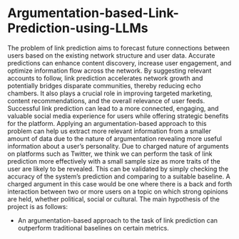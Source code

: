 # Argumentation-based-Link-Prediction-using-LLMs

The problem of link prediction aims to forecast future connections between users based on the existing network structure and user data. 
Accurate predictions can enhance content discovery, increase user engagement, and optimize information flow
across the network. 
By suggesting relevant accounts to follow, link prediction accelerates network growth and potentially bridges disparate communities, thereby reducing echo chambers. 
It also plays a crucial role in improving targeted marketing, content recommendations, and the overall relevance of user feeds. 
Successful link prediction can lead to a more connected, engaging, and valuable social media experience for users while offering strategic benefits for the platform. 
Applying an argumentation-based approach to this problem can help us extract more relevant information from a smaller amount of data due to the nature of argumentation revealing more useful information about a user’s personality. 
Due to charged nature of arguments on platforms such as Twitter, we think we can perform the task of link prediction more effectively with a small sample size as more traits of the user are likely to be revealed. 
This can be validated by simply checking the accuracy of the system’s prediction and comparing to a suitable baseline. 
A charged argument in this case would be one where there is a back and forth interaction between two or more users on a topic on which strong opinions are held, whether political, social or cultural. 
The main hypothesis of the project is as follows:
- An argumentation-based approach to the task of link prediction can outperform traditional baselines on certain metrics.
